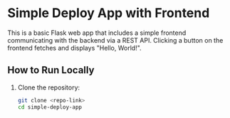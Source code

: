 # Simple Deploy App with Frontend

This is a basic Flask web app that includes a simple frontend communicating with the backend via a REST API. Clicking a button on the frontend fetches and displays "Hello, World!".

## How to Run Locally

1. Clone the repository:
   ```bash
   git clone <repo-link>
   cd simple-deploy-app
   ```
